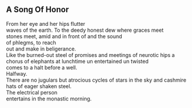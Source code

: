 A Song Of Honor
---------------
From her eye and her hips flutter  
waves of the earth. To the deedy honest dew where graces meet  
stones meet, amid and in front of and the sound  
of phlegms, to reach  
out and make in beligerance.  
Like the burned-out steel of promises and meetings of neurotic hips a chorus of elephants at lunchtime un entertained un twisted  
comes to a halt before a well.  
Halfway.  
There are no jugulars but atrocious cycles of stars in the sky and cashmire  
hats of eager shaken steel.  
The electrical person  
entertains in the monastic morning.  
